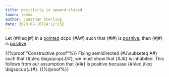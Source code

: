 ```yaml
---
title: positivity is upward-closed
taxon: lemma
author: Jonathan Sterling
date: 2023-02-16T14:12:13Z
---
```


Let {#i\leq j#} in a [pointed](jms-001S) dcpo {#A#} such that {#i#} is [positive](jms-001M); then {#j#} is [positive](jms-001M).

{{%proof "Constructive proof"%}}
Fixing semidirected {#J\subseteq A#} such that {#j\leq \bigsqcup{J}#}, we must show that {#J#} is inhabited. This follows from our assumption that {#i#} is positive becuase {#i\leq j\leq \bigsqcup{J}#}.
{{%/proof%}}
